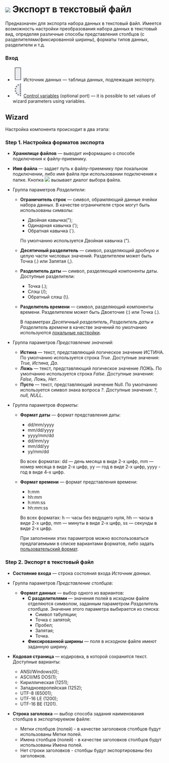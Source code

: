 # ![ ](../../images/icons/data-sources/file-txt-export_default.svg) Экспорт в текстовый файл

Предназначен для экспорта набора данных в текстовый файл. Имеется возможность настройки преобразования набора данных в текстовый вид, определяя различные способы представления столбцов (с разделителями/фиксированной ширины), форматы типов данных, разделители и т.д.

### Вход

* ![ ](../../images/icons/app/node/ports/inputs/table_inactive.svg) Источник данных — таблица данных, подлежащая экспорту.
* ![ ](../../images/icons/app/node/ports/inputs-optional/variable_inactive.svg) [Control variables](../../scenario/variables/control-variables.md) (optional port) — it is possible to set values of wizard parameters using variables.

## Wizard

Настройка компонента происходит в два этапа:

### Step 1. Настройка форматов экспорта

* **Хранилище файлов** — выводит информацию о способе подключения к файлу-приемнику.
* **Имя файла** — задает путь к файлу-приемнику при локальном подключении, либо имя файла при использовании подключения к папке. Кнопка ![ ](../../images/extjs-theme/form/open-trigger/open-trigger_default.svg) вызывает диалог выбора файла.
* Группа параметров *Разделители*:
   * **Ограничитель строк** — символ, обрамляющий данные ячейки набора данных. В качестве ограничителя строк могут быть использованы символы:
      * Двойная кавычка(");
      * Одинарная кавычка (');
      * Обратная кавычка (`).

      По умолчанию используется Двойная кавычка (").

   * **Десятичный разделитель** — символ, разделяющий дробную и целую части числовых значений. Разделителем может быть Точка (.) или Запятая (,).

   * **Разделитель даты** — символ, разделяющий компоненты даты. Доступные разделители:
      * Точка (.);
      * Слэш (/);
      * Обратный слэш (&#92;).

   * **Разделитель времени** — символ, разделяющий компоненты времени. Разделителем может быть Двоеточие (:) или Точка (.).

      В параметрах *Десятичный разделитель*, *Разделитель даты* и *Разделитель времени* в качестве значений по умолчанию используются [локальные настройки](../../scenario/local-settings.md).

* Группа параметров *Представление значений*:
   * **Истина** — текст, представляющий логическое значение ИСТИНА. По умолчанию используется строка *True*. Доступные значения: *True, Истина, Да*.
   * **Ложь** — текст, представляющий логическое значение ЛОЖЬ. По умолчанию используется строка *False*. Доступные значения: *False, Ложь, Нет*.
   * **Пусто** — текст, представляющий значение Null. По умолчанию используется символ знака вопроса *?*. Доступные значения: *?, null, NULL*.

* Группа параметров *Форматы*:
   * **Формат даты** — формат представления даты:
      * dd/mm/yyyy
      * mm/dd/yyyy
      * yyyy/mm/dd
      * dd/mm/yy
      * mm/dd/yy
      * yy/mm/dd

      Во всех форматах: dd — день месяца в виде 2-х цифр, mm — номер месяца в виде 2-х цифр, yy — год в виде 2-х цифр, yyyy - год в виде 4-х цифр.

   * **Формат времени** — формат представления времени:
      * h:mm
      * hh:mm
      * h:mm:ss
      * hh:mm:ss

      Во всех форматах: h — часы без ведущего нуля, hh — часы в виде 2-х цифр, mm — минуты в виде 2-х цифр, ss — секунды в виде 2-х цифр.

      При заполнении этих параметров можно воспользоваться предлагаемыми в списке вариантами форматов, либо задать [пользовательский формат](./txt-csv/datetime-formats.md).

### Step 2. Экспорт в текстовый файл

* **Состояние входа** — строка состояния входа *Источник данных*.
* Группа параметров *Представление столбцов*:
   * **Формат данных** — выбор одного из вариантов:
      * **С разделителями** — значения полей в исходном файле отделяются символом, заданным параметром *Разделитель столбцов*. Значение этого параметра выбирается из списка:
         * Символ табуляции;
         * Точка с запятой;
         * Пробел;
         * Запятая;
         * Точка.
      * **Фиксированной ширины** — поля в исходном файле имеют заданную ширину.
* **Кодовая страница** — кодировка, в которой сохранится текст. Доступные варианты:
   * ANSI/Windows(0);
   * ASCII/MS DOS(1);
   * Кириллическая (1251);
   * Западноевропейская (1252);
   * UTF-8 (65001);
   * UTF-16 LE (1200);
   * UTF-16 BE (1201).

* **Строка заголовка** — выбор способа задания наименования столбцов в экспортируемом файле:
   * Метки столбцов (полей) - в качестве заголовков столбцов будут использованы Метки полей.
   * Имена столбцов (полей) - в качестве заголовков столбцов будут использованы Имена полей.
   * Нет строки заголовков - столбцы будут экспортированы без заголовков.
